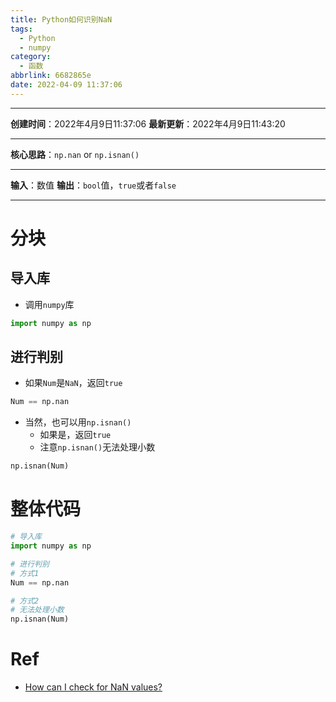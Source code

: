 ```yaml
---
title: Python如何识别NaN
tags:
  - Python
  - numpy
category:
  - 函数
abbrlink: 6682865e
date: 2022-04-09 11:37:06
---
```


---

**创建时间**：2022年4月9日11:37:06
**最新更新**：2022年4月9日11:43:20

---

**核心思路**：`np.nan` or `np.isnan()`

---

**输入**：数值
**输出**：`bool`值，`true`或者`false`

---

# 分块
## 导入库
* 调用`numpy`库
```Python
import numpy as np
```

## 进行判别
* 如果`Num`是`NaN`，返回`true`
```Python
Num == np.nan
```

* 当然，也可以用`np.isnan()`
	* 如果是，返回`true`
	* 注意`np.isnan()`无法处理小数

```Python
np.isnan(Num)
```


# 整体代码
```Python
# 导入库
import numpy as np

# 进行判别
# 方式1
Num == np.nan

# 方式2
# 无法处理小数
np.isnan(Num)
```


# Ref
* [How can I check for NaN values?](https://stackoverflow.com/questions/944700/how-can-i-check-for-nan-values)

